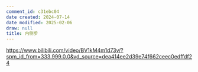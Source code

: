 ```yaml
---
comment_id: c31ebc04
date created: 2024-07-14
date modified: 2025-02-06
draw: null
title: 内侧步
---
```

https://www.bilibili.com/video/BV1kM4m1d73v/?spm_id_from=333.999.0.0&vd_source=dea414ee2d39e74f662ceec0edffdf24
